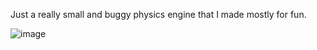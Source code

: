 Just a really small and buggy physics engine that I made mostly for fun.

![image](https://github.com/user-attachments/assets/602a5c4b-96e6-45f2-8efd-c2c67db1cd6b)
